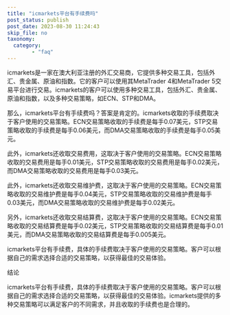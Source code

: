 ```yaml
---
title: "icmarkets平台有手续费吗"
post_status: publish
post_date: 2023-08-30 11:24:43
skip_file: no
taxonomy:
  category:
        - "faq"
---
```


icmarkets是一家在澳大利亚注册的外汇交易商，它提供多种交易工具，包括外汇、贵金属、原油和指数。它的客户可以使用其MetaTrader 4和MetaTrader 5交易平台进行交易。icmarkets的客户可以使用多种交易工具，包括外汇、贵金属、原油和指数，以及多种交易策略，如ECN、STP和DMA。

那么，icmarkets平台有手续费吗？答案是肯定的。icmarkets收取的手续费取决于客户使用的交易策略。ECN交易策略收取的手续费是每手0.07美元，STP交易策略收取的手续费是每手0.06美元，而DMA交易策略收取的手续费是每手0.05美元。

此外，icmarkets还收取交易费用，这取决于客户使用的交易策略。ECN交易策略收取的交易费用是每手0.01美元，STP交易策略收取的交易费用是每手0.02美元，而DMA交易策略收取的交易费用是每手0.03美元。

此外，icmarkets还收取交易维护费，这取决于客户使用的交易策略。ECN交易策略收取的交易维护费是每手0.04美元，STP交易策略收取的交易维护费是每手0.03美元，而DMA交易策略收取的交易维护费是每手0.02美元。

另外，icmarkets还收取交易结算费，这取决于客户使用的交易策略。ECN交易策略收取的交易结算费是每手0.02美元，STP交易策略收取的交易结算费是每手0.01美元，而DMA交易策略收取的交易结算费是每手0.005美元。

icmarkets平台有手续费，具体的手续费取决于客户使用的交易策略。客户可以根据自己的需求选择合适的交易策略，以获得最佳的交易体验。

结论

icmarkets平台有手续费，具体的手续费取决于客户使用的交易策略。客户可以根据自己的需求选择合适的交易策略，以获得最佳的交易体验。icmarkets提供的多种交易策略可以满足客户的不同需求，并且收取的手续费也是合理的。
